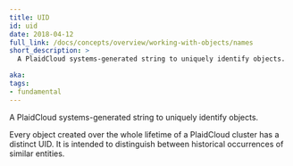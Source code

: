 ```yaml
---
title: UID
id: uid
date: 2018-04-12
full_link: /docs/concepts/overview/working-with-objects/names
short_description: >
  A PlaidCloud systems-generated string to uniquely identify objects.

aka: 
tags:
- fundamental
---
```

 A PlaidCloud systems-generated string to uniquely identify objects.

<!--more--> 

Every object created over the whole lifetime of a PlaidCloud cluster has a distinct UID. It is intended to distinguish between historical occurrences of similar entities.

